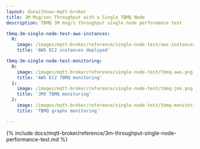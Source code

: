 ```yaml
---
layout: docwithnav-mqtt-broker
title: 3M Msg/sec Throughput with a Single TBMQ Node
description: TBMQ 3M msg/s throughput single node performance test

tbmq-3m-single-node-test-aws-instances:
  0:
    image: /images/mqtt-broker/reference/single-node-test/aws-instances.png
    title: 'AWS EC2 instances deployed'

tbmq-3m-single-node-test-monitoring:
  0:
    image: /images/mqtt-broker/reference/single-node-test/tbmq-aws.png
    title: 'AWS EC2 TBMQ monitoring'
  1:
    image: /images/mqtt-broker/reference/single-node-test/tbmq-jmx.png
    title: 'JMX TBMQ monitoring'
  2:
    image: /images/mqtt-broker/reference/single-node-test/tbmq-monitoring.png
    title: 'TBMQ graphs monitoring'

---
```


{% include docs/mqtt-broker/reference/3m-throughput-single-node-performance-test.md %}
